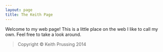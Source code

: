 ```yaml
---
layout: page
title: The Keith Page
---
```


Welcome to my web page!  This is a little place on the web I like to
call my own.  Feel free to take a look around.

>   Copyright © Keith Prussing 2014

